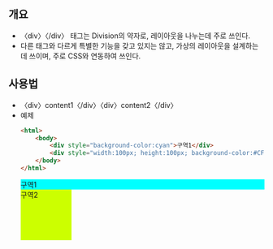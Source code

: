 ## 개요
* 〈div〉〈/div〉 태그는 Division의 약자로, 레이아웃을 나누는데 주로 쓰인다.
* 다른 태그와 다르게 특별한 기능을 갖고 있지는 않고, 가상의 레이아웃을 설계하는데 쓰이며, 주로 CSS와 연동하여 쓰인다.

## 사용법
* 〈div〉content1〈/div〉〈div〉content2〈/div〉
* 예제
    ```html
    <html>
        <body>
            <div style="background-color:cyan">구역1</div>
            <div style="width:100px; height:100px; background-color:#CF0">구역2</div>
        </body>
    </html>
    ```
    <html>
        <body>
            <div style="background-color:cyan">구역1</div>
            <div style="width:100px; height:100px; background-color:#CF0">구역2</div>
        </body>
    </html>